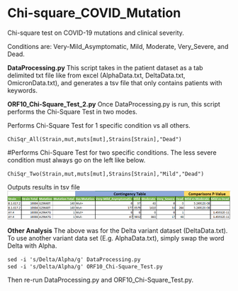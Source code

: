 # Chi-square_COVID_Mutation
Chi-square test on COVID-19 mutations and clinical severity.

Conditions are: Very-Mild_Asymptomatic, Mild, Moderate, Very_Severe, and Dead.



**DataProcessing.py**
This script takes in the patient dataset as a tab delimited txt file like from excel (AlphaData.txt, DeltaData.txt, OmicronData.txt), and generates a tsv file that only contains patients with keywords.


**ORF10_Chi-Square_Test_2.py**
Once DataProcessing.py is run, this script performs the Chi-Square Test in two modes.

Performs Chi-Square Test for 1 specific condition vs all others.
```
ChiSqr_All(Strain,mut,muts[mut],Strains[Strain],"Dead")
```

#Performs Chi-Square Test for two specific conditions. The less severe condition must always go on the left like below. 
```
ChiSqr_Two(Strain,mut,muts[mut],Strains[Strain],"Mild","Dead")
```

Outputs results in tsv file
![alt text](https://github.com/jahaltom/Chi-square_COVID_Mutation/blob/main/OutputExample.PNG?raw=true)




**Other Analysis**
The above was for the Delta variant dataset (DeltaData.txt). To use another variant data set (E.g. AlphaData.txt), simply swap the word Delta with Alpha.
```
sed -i 's/Delta/Alpha/g' DataProcessing.py
sed -i 's/Delta/Alpha/g' ORF10_Chi-Square_Test.py
```
Then re-run DataProcessing.py and ORF10_Chi-Square_Test.py.
